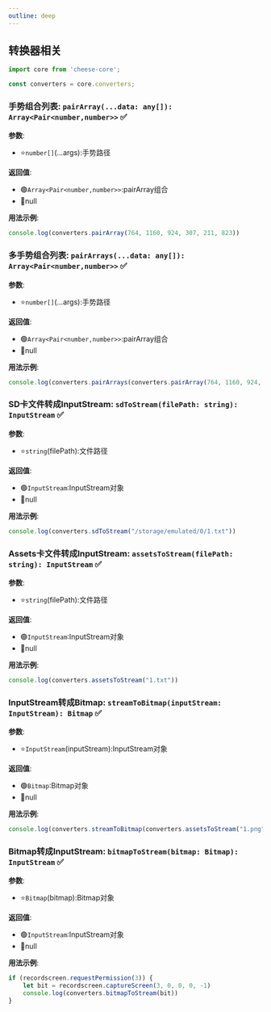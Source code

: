 ```yaml
---
outline: deep
---
```


## 转换器相关

```typescript
import core from 'cheese-core';

const converters = core.converters;
```

### 手势组合列表: `pairArray(...data: any[]): Array<Pair<number,number>>`  :white_check_mark:

**参数**:

- :star:`number[]`(...args):手势路径

**返回值**:

- :green_circle:`Array<Pair<number,number>>`:pairArray组合
- :red_circle:null

**用法示例**:

```typescript
console.log(converters.pairArray(764, 1160, 924, 307, 211, 823))
```

### 多手势组合列表: `pairArrays(...data: any[]): Array<Pair<number,number>>`  :white_check_mark:

**参数**:

- :star:`number[]`(...args):手势路径

**返回值**:

- :green_circle:`Array<Pair<number,number>>`:pairArray组合
- :red_circle:null

**用法示例**:

```typescript
console.log(converters.pairArrays(converters.pairArray(764, 1160, 924, 307, 211, 823)))
```

### SD卡文件转成InputStream: `sdToStream(filePath: string): InputStream`  :white_check_mark:

**参数**:

- :star:`string`(filePath):文件路径

**返回值**:

- :green_circle:`InputStream`:InputStream对象
- :red_circle:null

**用法示例**:

```typescript
console.log(converters.sdToStream("/storage/emulated/0/1.txt"))
```

### Assets卡文件转成InputStream: `assetsToStream(filePath: string): InputStream`  :white_check_mark:

**参数**:

- :star:`string`(filePath):文件路径

**返回值**:

- :green_circle:`InputStream`:InputStream对象
- :red_circle:null

**用法示例**:

```typescript
console.log(converters.assetsToStream("1.txt"))
```

### InputStream转成Bitmap: `streamToBitmap(inputStream: InputStream): Bitmap`  :white_check_mark:

**参数**:

- :star:`InputStream`(inputStream):InputStream对象

**返回值**:

- :green_circle:`Bitmap`:Bitmap对象
- :red_circle:null

**用法示例**:

```typescript
console.log(converters.streamToBitmap(converters.assetsToStream("1.png")))
```

### Bitmap转成InputStream: `bitmapToStream(bitmap: Bitmap): InputStream`  :white_check_mark:

**参数**:

- :star:`Bitmap`(bitmap):Bitmap对象

**返回值**:

- :green_circle:`InputStream`:InputStream对象
- :red_circle:null

**用法示例**:

```typescript
if (recordscreen.requestPermission(3)) {
    let bit = recordscreen.captureScreen(3, 0, 0, 0, -1)
    console.log(converters.bitmapToStream(bit))
}
```